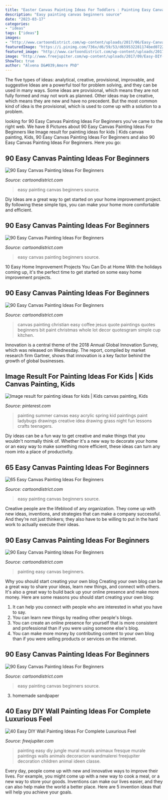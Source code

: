 ```yaml
---
title: "Easter Canvas Painting Ideas For Toddlers : Painting Easy Canvas Beginners"
description: "Easy painting canvas beginners source"
date: "2023-03-17"
categories:
- "ideas"
tags: ["ideas"]
images:
- "http://www.cartoondistrict.com/wp-content/uploads/2017/06/Easy-Canvas-Painting-Ideas-For-Beginners20-1.jpg"
featuredImage: "https://i.pinimg.com/736x/d6/59/53/d659532281174bed0722cfb67b2a71aa.jpg"
featured_image: "http://www.cartoondistrict.com/wp-content/uploads/2017/06/Easy-Canvas-Painting-Ideas-For-Beginners41.jpg"
image: "http://www.freejupiter.com/wp-content/uploads/2017/09/Easy-DIY-Wall-Painting-Ideas8.jpg"
ShowToc: true
author: "Alvena D&#039;Amore PhD"
---
```



The five types of ideas: analytical, creative, provisional, improvable, and suggestive
Ideas are a powerful tool for problem solving, and they can be used in many ways. Some ideas are provisional, which means they are not fully formed and may not work as planned. Other ideas may be creative, which means they are new and have no precedent. But the most common kind of idea is the provisional, which is used to come up with a solution to a problem.

	

		
looking for 90 Easy Canvas Painting Ideas For Beginners you've came to the right web. We have 8 Pictures about 90 Easy Canvas Painting Ideas For Beginners like Image result for painting ideas for kids | Kids canvas painting, Kids, 90 Easy Canvas Painting Ideas For Beginners and also 90 Easy Canvas Painting Ideas For Beginners. Here you go:
		
    
## 90 Easy Canvas Painting Ideas For Beginners

<img loading=lazy src="http://www.cartoondistrict.com/wp-content/uploads/2017/06/Easy-Canvas-Painting-Ideas-For-Beginners12-1.jpg" onerror="this.onerror=null;this.src='https://tse1.mm.bing.net/th?id=OIP.75JHrMYTB54gmcl77lgG1AHaJ4&amp;pid=15.1';" alt="90 Easy Canvas Painting Ideas For Beginners">

_Source: cartoondistrict.com_

>easy painting canvas beginners source. 

	

Diy Ideas are a great way to get started on your home improvement project. By following these simple tips, you can make your home more comfortable and efficient.

    
## 90 Easy Canvas Painting Ideas For Beginners

<img loading=lazy src="http://www.cartoondistrict.com/wp-content/uploads/2017/06/Easy-Canvas-Painting-Ideas-For-Beginners11-1.jpg" onerror="this.onerror=null;this.src='https://tse4.mm.bing.net/th?id=OIP.NwC7gf8JImQJouFas_nQawHaNJ&amp;pid=15.1';" alt="90 Easy Canvas Painting Ideas For Beginners">

_Source: cartoondistrict.com_

>easy canvas painting beginners source. 

	

10 Easy Home Improvement Projects You Can Do at Home
With the holidays coming up, it's the perfect time to get started on some easy home improvement projects.

    
## 90 Easy Canvas Painting Ideas For Beginners

<img loading=lazy src="http://www.cartoondistrict.com/wp-content/uploads/2017/06/Easy-Canvas-Painting-Ideas-For-Beginners18-1.jpg" onerror="this.onerror=null;this.src='https://tse4.mm.bing.net/th?id=OIP.Yiii7_mrYuz84EwP6aw7jwHaJ4&amp;pid=15.1';" alt="90 Easy Canvas Painting Ideas For Beginners">

_Source: cartoondistrict.com_

>canvas painting christian easy coffee jesus quote paintings quotes beginners bit paint christmas whole lot decor quotesgram simple cup kitchen. 

	

Innovation is a central theme of the 2018 Annual Global Innovation Survey, which was released on Wednesday. The report, compiled by market research firm Gartner, shows that innovation is a key factor behind the growth of global businesses.

    
## Image Result For Painting Ideas For Kids | Kids Canvas Painting, Kids

<img loading=lazy src="https://i.pinimg.com/736x/d6/59/53/d659532281174bed0722cfb67b2a71aa.jpg" onerror="this.onerror=null;this.src='https://tse2.mm.bing.net/th?id=OIP.Uxy_EJz4KrbF18kAzNqlKwHaJ4&amp;pid=15.1';" alt="Image result for painting ideas for kids | Kids canvas painting, Kids">

_Source: pinterest.com_

>painting summer canvas easy acrylic spring kid paintings paint ladybugs drawings creative idea drawing grass night fun lessons crafts teenagers. 

	

Diy ideas can be a fun way to get creative and make things that you wouldn't normally think of. Whether it's a new way to decorate your home or an easy way to make something more efficient, these ideas can turn any room into a place of productivity.

    
## 65 Easy Canvas Painting Ideas For Beginners

<img loading=lazy src="http://www.cartoondistrict.com/wp-content/uploads/2017/06/Easy-Canvas-Painting-Ideas-For-Beginners41.jpg" onerror="this.onerror=null;this.src='https://tse2.mm.bing.net/th?id=OIP.xYKX5u-7jCNMXtnRungVIAHaJ7&amp;pid=15.1';" alt="65 Easy Canvas Painting Ideas For Beginners">

_Source: cartoondistrict.com_

>easy painting canvas beginners source. 

	

Creative people are the lifeblood of any organization. They come up with new ideas, inventions, and strategies that can make a company successful. And they’re not just thinkers; they also have to be willing to put in the hard work to actually execute their ideas.

    
## 90 Easy Canvas Painting Ideas For Beginners

<img loading=lazy src="http://www.cartoondistrict.com/wp-content/uploads/2017/06/Easy-Canvas-Painting-Ideas-For-Beginners6-1.jpg" onerror="this.onerror=null;this.src='https://tse1.mm.bing.net/th?id=OIP.VJMuFWIdLnJpljPVY42Q8AHaLI&amp;pid=15.1';" alt="90 Easy Canvas Painting Ideas For Beginners">

_Source: cartoondistrict.com_

>painting easy canvas beginners. 

	

Why you should start creating your own blog
Creating your own blog can be a great way to share your ideas, learn new things, and connect with others. It's also a great way to build back up your online presence and make more money. Here are some reasons you should start creating your own blog: 
1. It can help you connect with people who are interested in what you have to say. 
2. You can learn new things by reading other people's blogs. 
3. You can create an online presence for yourself that is more consistent and professional than if you were using someone else's blog. 
4. You can make more money by contributing content to your own blog than if you were selling products or services on the internet.

    
## 90 Easy Canvas Painting Ideas For Beginners

<img loading=lazy src="http://www.cartoondistrict.com/wp-content/uploads/2017/06/Easy-Canvas-Painting-Ideas-For-Beginners20-1.jpg" onerror="this.onerror=null;this.src='https://tse3.mm.bing.net/th?id=OIP.yfS7l-rraD0R08Hj3OwsCAHaJP&amp;pid=15.1';" alt="90 Easy Canvas Painting Ideas For Beginners">

_Source: cartoondistrict.com_

>easy painting canvas beginners source. 

	

3. homemade sandpaper

    
## 40 Easy DIY Wall Painting Ideas For Complete Luxurious Feel

<img loading=lazy src="http://www.freejupiter.com/wp-content/uploads/2017/09/Easy-DIY-Wall-Painting-Ideas8.jpg" onerror="this.onerror=null;this.src='https://tse2.mm.bing.net/th?id=OIP.OvumAJXyn45kJkLMKuFrrgHaMC&amp;pid=15.1';" alt="40 Easy DIY Wall Painting Ideas For Complete Luxurious Feel">

_Source: freejupiter.com_

>painting easy diy jungle mural murals animaux fresque murale paintings walls animals decoracion wandmalerei freejupiter decoration children animal ideen classe. 

	

Every day, people come up with new and innovative ways to improve their lives. For example, you might come up with a new way to cook a meal, or a new way to store your goods. Inventions can make our lives easier, and they can also help make the world a better place. Here are 5 invention ideas that will help you achieve your goals.

